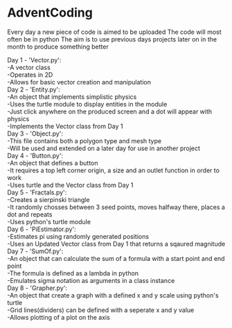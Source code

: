 # AdventCoding
Every day a new piece of code is aimed to be uploaded
The code will most often be in python
The aim is to use previous days projects later on in the month to produce something better

Day 1 - 'Vector.py':<br>
    -A vector class<br>
    -Operates in 2D<br>
    -Allows for basic vector creation and manipulation<br>
Day 2 - 'Entity.py':<br>
    -An object that implements simplistic physics<br>
    -Uses the turtle module to display entities in the module<br>
    -Just click anywhere on the produced screen and a dot will appear with physics<br>
    -Implements the Vector class from Day 1<br>
Day 3 - 'Object.py':<br>
    -This file contains both a polygon type and mesh type<br>
    -Will be used and extended on a later day for use in another project<br>
Day 4 - 'Button.py':<br>
    -An object that defines a button<br>
    -It requires a top left corner origin, a size and an outlet function in order to work<br>
    -Uses turtle and the Vector class from Day 1<br>
Day 5 - 'Fractals.py':<br>
    -Creates a sierpinski triangle<br>
    -It randomly chosses between 3 seed points, moves halfway there, places a dot and repeats<br>
    -Uses python's turtle module<br>
Day 6 - 'PiEstimator.py':<br>
    -Estimates pi using randomly generated positions<br>
    -Uses an Updated Vector class from Day 1 that returns a sqaured magnitude<br>
Day 7 - 'SumOf.py':<br>
    -An object that can calculate the sum of a formula with a start point and end point<br>
    -The formula is defined as a lambda in python<br>
    -Emulates sigma notation as arguments in a class instance<br>
Day 8 - 'Grapher.py':<br>
    -An object that create a graph with a defined x and y scale using python's turtle<br>
    -Grid lines(dividers) can be defined with a seperate x and y value<br>
    -Allows plotting of a plot on the axis<br>
